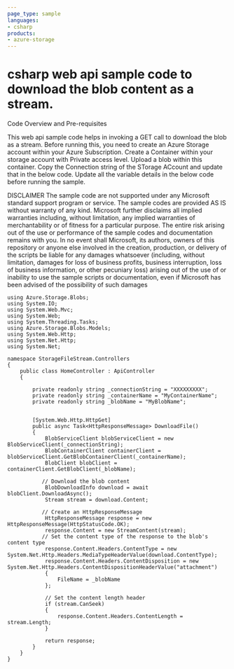 ```yaml
---
page_type: sample
languages:
- csharp
products:
- azure-storage	
---
```



# csharp web api sample code to download the blob content as a stream. 

 Code Overview and Pre-requisites
 
 This web api sample code helps in invoking a GET call to download the blob as a stream.
 Before running this, you need to create an Azure Storage account within your Azure Subscription.
 Create a Container within your storage account with Private access level. Upload a blob within this container. Copy the Connection string of the STorage ACcount and update that in the below code. 
 Update all the variable details in the below code before running the sample.
 
 
DISCLAIMER
The sample code are not supported under any Microsoft standard support program or service. The sample codes are provided AS IS without warranty of any kind. Microsoft further disclaims all implied warranties including, without limitation, any implied warranties of merchantability or of fitness for a particular purpose. The entire risk arising out of the use or performance of the sample codes and documentation remains with you. In no event shall Microsoft, its authors, owners of this repository or anyone else involved in the creation, production, or delivery of the scripts be liable for any damages whatsoever (including, without limitation, damages for loss of business profits, business interruption, loss of business information, or other pecuniary loss) arising out of the use of or inability to use the sample scripts or documentation, even if Microsoft has been advised of the possibility of such damages 

```
using Azure.Storage.Blobs;
using System.IO;
using System.Web.Mvc;
using System.Web;
using System.Threading.Tasks;
using Azure.Storage.Blobs.Models;
using System.Web.Http;
using System.Net.Http;
using System.Net;

namespace StorageFileStream.Controllers
{
    public class HomeController : ApiController
    {

        private readonly string _connectionString = "XXXXXXXXX";
        private readonly string _containerName = "MyContainerName";
        private readonly string _blobName = "MyBlobName";

       
        [System.Web.Http.HttpGet]
        public async Task<HttpResponseMessage> DownloadFile()
        {
            BlobServiceClient blobServiceClient = new BlobServiceClient(_connectionString);
            BlobContainerClient containerClient = blobServiceClient.GetBlobContainerClient(_containerName);
            BlobClient blobClient = containerClient.GetBlobClient(_blobName);

           // Download the blob content
            BlobDownloadInfo download = await blobClient.DownloadAsync();
            Stream stream = download.Content;

           // Create an HttpResponseMessage
            HttpResponseMessage response = new HttpResponseMessage(HttpStatusCode.OK);
            response.Content = new StreamContent(stream);
           // Set the content type of the response to the blob's content type
            response.Content.Headers.ContentType = new System.Net.Http.Headers.MediaTypeHeaderValue(download.ContentType);
            response.Content.Headers.ContentDisposition = new System.Net.Http.Headers.ContentDispositionHeaderValue("attachment")
            {
                FileName = _blobName
            };

            // Set the content length header
            if (stream.CanSeek)
            {
                response.Content.Headers.ContentLength = stream.Length;
            }

            return response;
        }
    }
}
```
